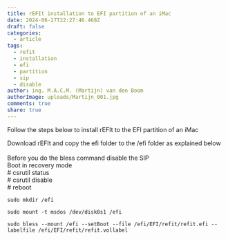 ```yaml
---
title: rEFIt installation to EFI partition of an iMac
date: 2024-06-27T22:27:46.468Z
draft: false
categories:
  - article
tags:
  - refit
  - installation
  - efi
  - partition
  - sip
  - disable
author: ing. M.A.C.M. (Martijn) van den Boom
authorImage: uploads/Martijn_001.jpg
comments: true
share: true
---
```

F﻿ollow the steps below to install rEFIt to the EFI partition of an iMac

D﻿ownload rEFIt and copy the efi folder to the /efi folder as explained below\
\
B﻿efore you do the bless command disable the SIP\
Boot in recovery mode\
#﻿ csrutil status\
#﻿ csrutil disable\
#﻿ reboot

```
sudo mkdir /efi

sudo mount -t msdos /dev/disk0s1 /efi

sudo bless --mount /efi --setBoot --file /efi/EFI/refit/refit.efi --labelfile /efi/EFI/refit/refit.vollabel
```